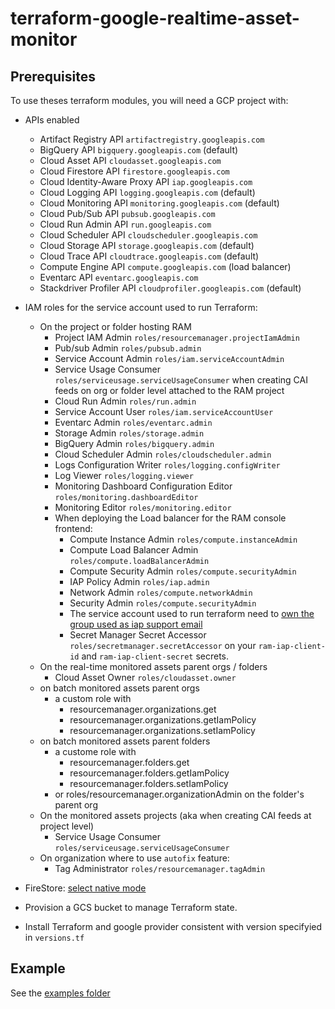 # terraform-google-realtime-asset-monitor

## Prerequisites

To use theses terraform modules, you will need a GCP project with:

- APIs enabled

  - Artifact Registry API `artifactregistry.googleapis.com`
  - BigQuery API `bigquery.googleapis.com` (default)
  - Cloud Asset API `cloudasset.googleapis.com`
  - Cloud Firestore API `firestore.googleapis.com`
  - Cloud Identity-Aware Proxy API `iap.googleapis.com`
  - Cloud Logging API `logging.googleapis.com` (default)
  - Cloud Monitoring API `monitoring.googleapis.com` (default)
  - Cloud Pub/Sub API `pubsub.googleapis.com`
  - Cloud Run Admin API `run.googleapis.com`
  - Cloud Scheduler API `cloudscheduler.googleapis.com`
  - Cloud Storage API `storage.googleapis.com` (default)
  - Cloud Trace API `cloudtrace.googleapis.com` (default)
  - Compute Engine API `compute.googleapis.com` (load balancer)
  - Eventarc API `eventarc.googleapis.com`
  - Stackdriver Profiler API `cloudprofiler.googleapis.com` (default)

- IAM roles for the service account used to run Terraform:

  - On the project or folder hosting RAM
    - Project IAM Admin `roles/resourcemanager.projectIamAdmin`
    - Pub/sub Admin `roles/pubsub.admin`
    - Service Account Admin `roles/iam.serviceAccountAdmin`
    - Service Usage Consumer `roles/serviceusage.serviceUsageConsumer` when creating CAI feeds on org or folder level attached to the RAM project
    - Cloud Run Admin `roles/run.admin`
    - Service Account User `roles/iam.serviceAccountUser`
    - Eventarc Admin `roles/eventarc.admin`
    - Storage Admin `roles/storage.admin`
    - BigQuery Admin `roles/bigquery.admin`
    - Cloud Scheduler Admin `roles/cloudscheduler.admin`
    - Logs Configuration Writer `roles/logging.configWriter`
    - Log Viewer `roles/logging.viewer`
    - Monitoring Dashboard Configuration Editor `roles/monitoring.dashboardEditor`
    - Monitoring Editor `roles/monitoring.editor`
    - When deploying the Load balancer for the RAM console frontend:
      - Compute Instance Admin `roles/compute.instanceAdmin`
      - Compute Load Balancer Admin `roles/compute.loadBalancerAdmin`
      - Compute Security Admin `roles/compute.securityAdmin`
      - IAP Policy Admin `roles/iap.admin`
      - Network Admin `roles/compute.networkAdmin`
      - Security Admin `roles/compute.securityAdmin`
      - The service account used to run terraform need to [own the group used as iap support email](https://github.com/hashicorp/terraform-provider-google/issues/6104)
      - Secret Manager Secret Accessor `roles/secretmanager.secretAccessor` on your `ram-iap-client-id` and `ram-iap-client-secret` secrets.
  - On the real-time monitored assets parent orgs / folders
    - Cloud Asset Owner `roles/cloudasset.owner`
  - on batch monitored assets parent orgs
    - a custom role with
      - resourcemanager.organizations.get
      - resourcemanager.organizations.getIamPolicy
      - resourcemanager.organizations.setIamPolicy
  - on batch monitored assets parent folders
    - a custome role with
      - resourcemanager.folders.get
      - resourcemanager.folders.getIamPolicy
      - resourcemanager.folders.setIamPolicy
    - or roles/resourcemanager.organizationAdmin on the folder's parent org
  - On the monitored assets projects (aka when creating CAI feeds at project level)
    - Service Usage Consumer `roles/serviceusage.serviceUsageConsumer`
  - On organization where to use `autofix` feature:
    - Tag Administrator `roles/resourcemanager.tagAdmin`

- FireStore: [select native mode](https://cloud.google.com/datastore/docs/firestore-or-datastore)

- Provision a GCS bucket to manage Terraform state.

- Install Terraform and google provider consistent with version specifyied in `versions.tf`

## Example

See the [examples folder](./examples/README.md)

